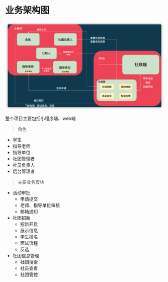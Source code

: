 # 业务架构图

![架构](image/架构.png)

整个项目主要包括小程序端、web端

> 角色

* 学生
* 指导老师
* 指导单位
* 社团管理者
* 社员负责人
* 后台管理者

> 主要业务模块

* 活动审批
  * 申请提交
  * 老师、指导单位审核
  * 邮箱通知
* 社团招新
  * 招新开启
  * 展示信息
  * 学生报名
  * 面试流程
  * 反选
* 社团信息管理
  * 社团搜索
  * 社员查看
  * 社团管控

